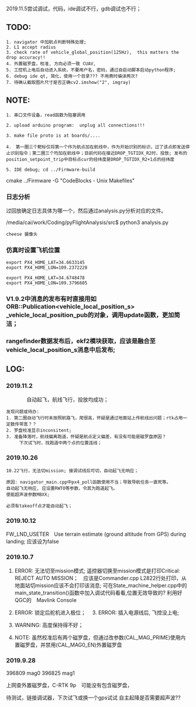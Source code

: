 2019.11.5尝试调试，代码，ide调试不行，gdb调试也不行；


## TODO:
	1. navigator 中加航点判断特殊处理;
	2. L1 accept radius
	3. check rate of vehicle_global_position(125Hz),  this matters the drop accuracy!!
	4. 外置磁罗盘，校准, 方向必须一致 CUAV,
	5. 工控机上电后自动进入系统，不要用户名，密码，通过自启动脚本启动python程序;
	6. debug ide qt, 简化，使用一个目录??? 不用费时编译两次?
	7. 待确认截取图片尺寸是否正确cv2.imshow("2", imgray)

## NOTE:
	1. 串口文件设备，read函数为阻塞调用

	2. upload arduino program:  unplug all connections!!!

	3. make file proto is at boards/....

	4.　第一圈三个靶标仅将第一个作为航点加在航线中，作为开始识别的标识，过了该点即发送停止识别指令；第二圈三个均加在航线中；目前代码在接近DROP_TGTIDX_R2时，投放; 发布的position_setpoint_trip中目标点cur的经纬度是DROP_TGTIDX_R2+1点的经纬度

	5. IDE debug; cd ../Firmware-build
cmake ../Firmware -G "CodeBlocks - Unix Makefiles"



### 日志分析
过回放确定日志具体为哪一个，然后通过analysis.py分析对应的文件。

/media/cai/work/Coding/pyFlightAnalysis/src$ python3 analysis.py


	cheese 摄像头

### 仿真时设置飞机位置
	export PX4_HOME_LAT=34.6633145
	export PX4_HOME_LON=109.2372228

	export PX4_HOME_LAT=34.6748478
	export PX4_HOME_LON=109.3796605

### V1.9.2中消息的发布有时直接用如ORB::Publication<vehicle_local_position_s> _vehicle_local_position_pub的对象，调用update函数，更加简洁；

### rangefinder数据发布后，ekf2模块获取，应该是融合至vehicle_local_position_s消息中后发布;





## LOG:

### 2019.11.2
　　　　自动起飞，航线飞行，投放均成功；
	
	发现问题或待办:
	1. 第二圈自动飞行时未按照航路飞，爬很高，怀疑是通过地面站上传航线出问题；rtk占用一定数传带宽？？
	2. 罗盘校准显示inconsitent;
	3. 准备降落时，航线偏离跑道，怀疑是航点定义偏差，有没有可能是磁罗盘原因？
	　　　下次试飞时，找跑道中两个点的位置连线；

	



### 2019.10.26
	10.22飞行，无法切mission; 接调试线后可切，自动起飞无响应；

	原因: navigator_main.cpp中px4_poll函数使用不当；导致导航任务一直死等。
	自动起飞无响应, 应设置RWTO等参数，令其为跑道起飞。
	使能超声波参数MBXX;  

	必须有takeoff点才能自动起飞；

### 2019.10.12
 FW_LND_USETER　Use terrain estimate (ground altitude from GPS) during landing; 应该设为false

### 2019.10.7
 1. ERROR: 无法切至mission模式;
    遥控器切换至mission模式是打印Critical: REJECT AUTO MISSION；　应该是Commander.cpp L2822行处打印，从地面站切mission应该不会打印该消息; 
    可在State_machine_helper.cpp中的main_state_transition()函数中加入调试代码看看,位置无效导致的?
    利用好QGC的　Mavlink Console

    
 2. ERROR: 锁定后舵机进入极位；
　3. ERROR: 插入电源线后, 飞控没上电;
 4. WARNING: 高度保持得不好；
 5. NOTE: 虽然校准后有两个磁罗盘，但通过改参数(CAL_MAG_PRIME)使用内置磁罗盘，并禁用(CAL_MAG0_EN)外置磁罗盘

### 2019.9.28
396809   mag0
396825   mag1

上网查外置磁罗盘，C-RTK 9p　可能没有包含磁罗盘，

待测试，链接调试器，下次试飞或换一个gps试试
自主起降是否需要超声波??




